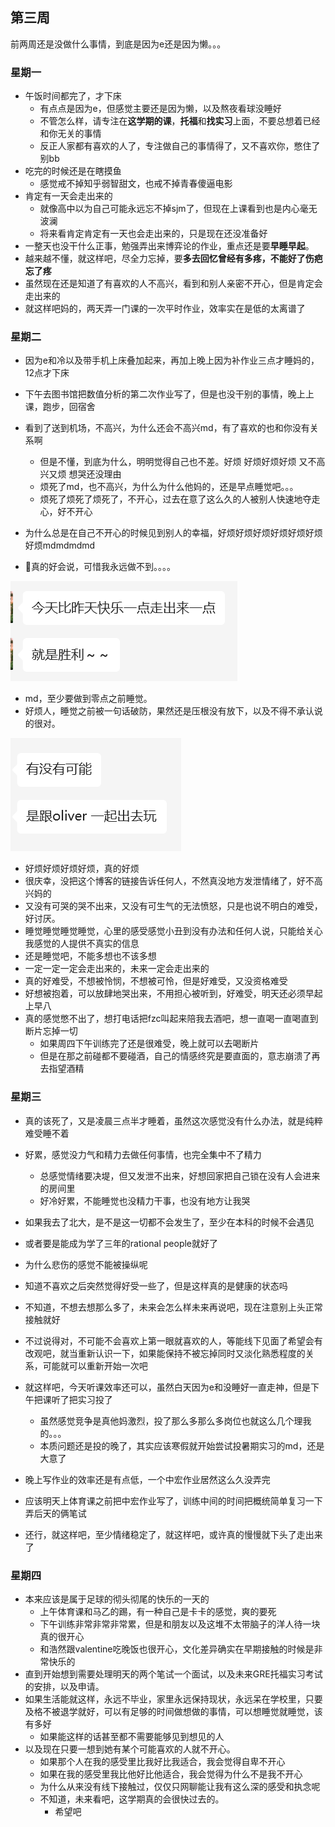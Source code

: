 ## 第三周

前两周还是没做什么事情，到底是因为e还是因为懒。。。

### 星期一

- 午饭时间都完了，才下床
  - 有点点是因为e，但感觉主要还是因为懒，以及熬夜看球没睡好
  - 不管怎么样，请专注在**这学期的课**，**托福**和**找实习**上面，不要总想着已经和你无关的事情
  - 反正人家都有喜欢的人了，专注做自己的事情得了，又不喜欢你，憋住了别bb
- 吃完的时候还是在瞎摸鱼
  - 感觉戒不掉知乎弱智甜文，也戒不掉青春傻逼电影
- 肯定有一天会走出来的
  - 就像高中以为自己可能永远忘不掉sjm了，但现在上课看到也是内心毫无波澜
  - 将来看肯定肯定有一天也会走出来的，只是现在还没准备好
- 一整天也没干什么正事，勉强弄出来博弈论的作业，重点还是要**早睡早起**。
- 越来越不懂，就这样吧，尽全力忘掉，要**多去回忆曾经有多疼，不能好了伤疤忘了疼**
- 虽然现在还是知道了有喜欢的人不高兴，看到和别人亲密不开心，但是肯定会走出来的
- 就这样吧妈的，两天弄一门课的一次平时作业，效率实在是低的太离谱了

### 星期二

- 因为e和冷以及带手机上床叠加起来，再加上晚上因为补作业三点才睡妈的，12点才下床

- 下午去图书馆把数值分析的第二次作业写了，但是也没干别的事情，晚上上课，跑步，回宿舍
- 看到了送到机场，不高兴，为什么还会不高兴md，有了喜欢的也和你没有关系啊
  - 但是不懂，到底为什么，明明觉得自己也不差。好烦 好烦好烦好烦 又不高兴又烦 想哭还没理由
  - 烦死了md，也不高兴，为什么为什么他妈的，还是早点睡觉吧。。。
  - 烦死了烦死了烦死了，不开心，过去在意了这么久的人被别人快速地夺走心，好不开心
- 为什么总是在自己不开心的时候见到别人的幸福，好烦好烦好烦好烦好烦好烦好烦mdmdmdmd
- 🐻真的好会说，可惜我永远做不到。。。。

![image-20240312233208015](./assets/image-20240312233208015.png)

- md，至少要做到零点之前睡觉。
- 好烦人，睡觉之前被一句话破防，果然还是压根没有放下，以及不得不承认说的很对。

![image-20240312233400214](./assets/image-20240312233400214.png)

- 好烦好烦好烦好烦，真的好烦
- 很庆幸，没把这个博客的链接告诉任何人，不然真没地方发泄情绪了，好不高兴妈的
- 又没有可哭的哭不出来，又没有可生气的无法愤怒，只是也说不明白的难受，好讨厌。
- 睡觉睡觉睡觉睡觉，心里的感受感觉小丑到没有办法和任何人说，只能给关心我感觉的人提供不真实的信息
- 还是睡觉吧，不能多想也不该多想
- 一定一定一定会走出来的，未来一定会走出来的
- 真的好难受，不想被怜悯，不想被可怜，但是好难受，又没资格难受
- 好想被抱着，可以放肆地哭出来，不用担心被听到，好难受，明天还必须早起上早八
- 真的感觉憋不出了，想打电话把fzc叫起来陪我去酒吧，想一直喝一直喝直到断片忘掉一切
  - 如果周四下午训练完了还是很难受，晚上就可以去喝断片
  - 但是在那之前碰都不要碰酒，自己的情感终究是要直面的，意志崩溃了再去指望酒精

### 星期三

- 真的该死了，又是凌晨三点半才睡着，虽然这次感觉没有什么办法，就是纯粹难受睡不着
- 好累，感觉没力气和精力去做任何事情，也完全集中不了精力
  - 总感觉情绪要决堤，但又发泄不出来，好想回家把自己锁在没有人会进来的房间里
  - 好冷好累，不能睡觉也没精力干事，也没有地方让我哭
- 如果我去了北大，是不是这一切都不会发生了，至少在本科的时候不会遇见
- 或者要是能成为学了三年的rational people就好了
- 为什么悲伤的感觉不能被操纵呢
- 知道不喜欢之后突然觉得好受一些了，但是这样真的是健康的状态吗
- 不知道，不想去想那么多了，未来会怎么样未来再说吧，现在注意别上头正常接触就好
- 不过说得对，不可能不会喜欢上第一眼就喜欢的人，等能线下见面了希望会有改观吧，就当重新认识一下，如果能保持不被忘掉同时又淡化熟悉程度的关系，可能就可以重新开始一次吧
- 就这样吧，今天听课效率还可以，虽然白天因为e和没睡好一直走神，但是下午把课听了把实习投了
  - 虽然感觉竞争是真他妈激烈，投了那么多那么多岗位也就这么几个理我的。。。
  - 本质问题还是投的晚了，其实应该寒假就开始尝试投暑期实习的md，还是大意了

- 晚上写作业的效率还是有点低，一个中宏作业居然这么久没弄完
- 应该明天上体育课之前把中宏作业写了，训练中间的时间把概统简单复习一下弄后天的俩笔试
- 还行，就这样吧，至少情绪稳定了，就这样吧，或许真的慢慢就下头了走出来了

### 星期四

- 本来应该是属于足球的彻头彻尾的快乐的一天的
  - 上午体育课和马乙的踢，有一种自己是卡卡的感觉，爽的要死
  - 下午训练非常非常非常累，但是和朋友以及这堆不太带脑子的洋人待一块真的很开心
  - 和浩然跟valentine吃晚饭也很开心，文化差异确实在早期接触的时候是非常快乐的
- 直到开始想到需要处理明天的两个笔试一个面试，以及未来GRE托福实习考试的安排，以及申请。
- 如果生活能就这样，永远不毕业，家里永远保持现状，永远呆在学校里，只要及格不被退学就好，可以有足够的时间做想做的事情，可以想睡觉就睡觉，该有多好
  - 如果能这样的话甚至都不需要能够见到想见的人
- 以及现在只要一想到她有某个可能喜欢的人就不开心。
  - 如果那个人在我的感受里比我好比我适合，我会觉得自卑不开心
  - 如果在我的感受里我比他好比他适合，我会觉得为什么不是我不开心
  - 为什么从来没有线下接触过，仅仅只网聊能让我有这么深的感受和执念呢
  - 不知道，未来看吧，这学期真的会很快过去的。
    - 希望吧